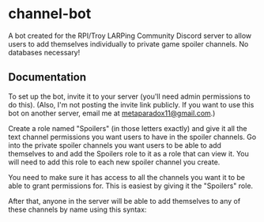 # channel-bot

A bot created for the RPI/Troy LARPing Community Discord server to allow users to add themselves individually to private game spoiler channels. No databases necessary!

## Documentation

To set up the bot, invite it to your server (you'll need admin permissions to do this). (Also, I'm not posting the invite link publicly. If you want to use this bot on another server, email me at metaparadox11@gmail.com.)

Create a role named "Spoilers" (in those letters exactly) and give it all the text channel permissions you want users to have in the spoiler channels. Go into the private spoiler channels you want users to be able to add themselves to and add the Spoilers role to it as a role that can view it. You will need to add this role to each new spoiler channel you create.

You need to make sure it has access to all the channels you want it to be able to grant permissions for. This is easiest by giving it the "Spoilers" role.

After that, anyone in the server will be able to add themselves to any of these channels by name using this syntax:

```!addme name-of-text-channel-here
```